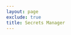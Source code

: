 ```yaml
---
layout: page
exclude: true
title: Secrets Manager
---
```



<!--stackedit_data:
eyJoaXN0b3J5IjpbMTczMTc3NTg1MV19
-->